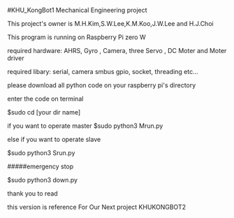 #KHU_KongBot1
Mechanical Engineering project 

This project's owner is M.H.Kim,S.W.Lee,K.M.Koo,J.W.Lee and H.J.Choi

This program is running on Raspberry Pi zero W

required hardware:
AHRS, Gyro , Camera, three Servo , DC Moter and Moter driver

required libary:
serial, camera smbus gpio, socket, threading etc...

please download all python code on your raspberry pi's directory 

enter the code on terminal

$sudo cd [your dir name]

if you want to operate master
$sudo python3 Mrun.py

else if you want to operate slave

$sudo python3 Srun.py

#####emergency stop

 $sudo python3 down.py
 
thank you to read

this version is reference For Our Next project KHUKONGBOT2 
